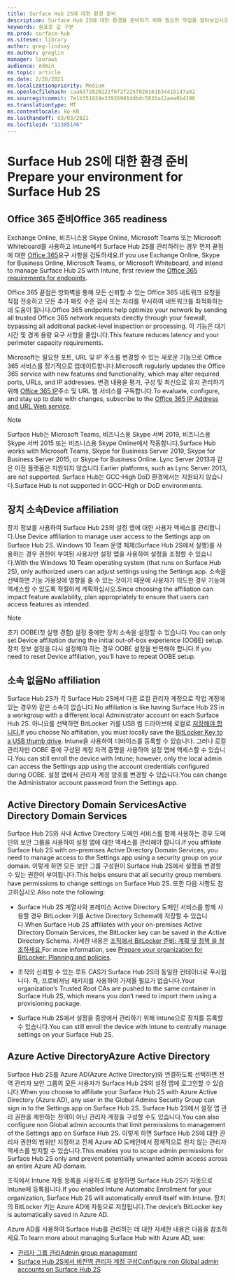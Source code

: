 ```yaml
---
title: Surface Hub 2S에 대한 환경 준비
description: Surface Hub 2S에 대한 환경을 준비하기 위해 필요한 작업을 알아보십시오.
keywords: 쉼표로 값 구분
ms.prod: surface-hub
ms.sitesec: library
author: greg-lindsay
ms.author: greglin
manager: laurawi
audience: Admin
ms.topic: article
ms.date: 2/26/2021
ms.localizationpriority: Medium
ms.openlocfilehash: caa6372820222f6f2f225f028161b3441b147a82
ms.sourcegitcommit: 7e1b351024e33926901ddbdc562ba12aea0b4196
ms.translationtype: MT
ms.contentlocale: ko-KR
ms.lasthandoff: 03/03/2021
ms.locfileid: "11385146"
---
```

# <a name="prepare-your-environment-for-surface-hub-2s"></a><span data-ttu-id="42225-104">Surface Hub 2S에 대한 환경 준비</span><span class="sxs-lookup"><span data-stu-id="42225-104">Prepare your environment for Surface Hub 2S</span></span>

## <a name="office-365-readiness"></a><span data-ttu-id="42225-105">Office 365 준비</span><span class="sxs-lookup"><span data-stu-id="42225-105">Office 365 readiness</span></span>

<span data-ttu-id="42225-106">Exchange Online, 비즈니스용 Skype Online, Microsoft Teams 또는 Microsoft Whiteboard를 사용하고 Intune에서 Surface Hub 2S를 관리하려는 경우 먼저 끝점에 대한 [Office 365](https://docs.microsoft.com/office365/enterprise/office-365-endpoints)요구 사항을 검토하세요.</span><span class="sxs-lookup"><span data-stu-id="42225-106">If you use Exchange Online, Skype for Business Online, Microsoft Teams, or Microsoft Whiteboard, and intend to manage Surface Hub 2S with Intune, first review the [Office 365 requirements for endpoints](https://docs.microsoft.com/office365/enterprise/office-365-endpoints).</span></span>

<span data-ttu-id="42225-107">Office 365 끝점은 방화벽을 통해 모든 신뢰할 수 있는 Office 365 네트워크 요청을 직접 전송하고 모든 추가 패킷 수준 검사 또는 처리를 무시하여 네트워크를 최적화하는 데 도움이 됩니다.</span><span class="sxs-lookup"><span data-stu-id="42225-107">Office 365 endpoints help optimize your network by sending all trusted Office 365 network requests directly through your firewall, bypassing all additional packet-level inspection or processing.</span></span> <span data-ttu-id="42225-108">이 기능은 대기 시간 및 경계 용량 요구 사항을 줄입니다.</span><span class="sxs-lookup"><span data-stu-id="42225-108">This feature reduces latency and your perimeter capacity requirements.</span></span>

<span data-ttu-id="42225-109">Microsoft는 필요한 포트, URL 및 IP 주소를 변경할 수 있는 새로운 기능으로 Office 365 서비스를 정기적으로 업데이트합니다.</span><span class="sxs-lookup"><span data-stu-id="42225-109">Microsoft regularly updates the Office 365 service with new features and functionality, which may alter required ports, URLs, and IP addresses.</span></span> <span data-ttu-id="42225-110">변경 내용을 평가, 구성 및 최신으로 유지 관리하기 위해 [Office 365 IP](https://docs.microsoft.com/office365/enterprise/office-365-ip-web-service)주소 및 URL 웹 서비스를 구독합니다.</span><span class="sxs-lookup"><span data-stu-id="42225-110">To evaluate, configure, and stay up to date with changes, subscribe to the [Office 365 IP Address and URL Web service](https://docs.microsoft.com/office365/enterprise/office-365-ip-web-service).</span></span>

> [!NOTE]
> <span data-ttu-id="42225-111">Surface Hub는 Microsoft Teams, 비즈니스용 Skype 서버 2019, 비즈니스용 Skype 서버 2015 또는 비즈니스용 Skype Online에서 작동합니다.</span><span class="sxs-lookup"><span data-stu-id="42225-111">Surface Hub works with Microsoft Teams, Skype for Business Server 2019, Skype for Business Server 2015, or Skype for Business Online.</span></span>
<span data-ttu-id="42225-112">Lync Server 2013과 같은 이전 플랫폼은 지원되지 않습니다.</span><span class="sxs-lookup"><span data-stu-id="42225-112">Earlier platforms, such as Lync Server 2013, are not supported.</span></span> <span data-ttu-id="42225-113">Surface Hub는 GCC-High DoD 환경에서는 지원되지 않습니다.</span><span class="sxs-lookup"><span data-stu-id="42225-113">Surface Hub is not supported in GCC-High or DoD environments.</span></span>


## <a name="device-affiliation"></a><span data-ttu-id="42225-114">장치 소속</span><span class="sxs-lookup"><span data-stu-id="42225-114">Device affiliation</span></span>

<span data-ttu-id="42225-115">장치 정보를 사용하여 Surface Hub 2S의 설정 앱에 대한 사용자 액세스를 관리합니다.</span><span class="sxs-lookup"><span data-stu-id="42225-115">Use Device affiliation to manage user access to the Settings app on Surface Hub 2S.</span></span>
<span data-ttu-id="42225-116">Windows 10 Team 운영 체제(Surface Hub 2S에서 실행)를 사용하는 경우 권한이 부여된 사용자만 설정 앱을 사용하여 설정을 조정할 수 있습니다.</span><span class="sxs-lookup"><span data-stu-id="42225-116">With the Windows 10 Team operating system (that runs on Surface Hub 2S),  only authorized users can adjust settings using the Settings app.</span></span> <span data-ttu-id="42225-117">소속을 선택하면 기능 가용성에 영향을 줄 수 있는 것이기 때문에 사용자가 의도한 경우 기능에 액세스할 수 있도록 적절하게 계획하십시오.</span><span class="sxs-lookup"><span data-stu-id="42225-117">Since choosing the affiliation can impact feature availability, plan appropriately to ensure that users can access features as intended.</span></span>

> [!NOTE]
> <span data-ttu-id="42225-118">초기 OOBE(첫 실행 경험) 설정 중에만 장치 소속을 설정할 수 있습니다.</span><span class="sxs-lookup"><span data-stu-id="42225-118">You can only set Device affiliation during the initial out-of-box experience (OOBE) setup.</span></span> <span data-ttu-id="42225-119">장치 정보 설정을 다시 설정해야 하는 경우 OOBE 설정을 반복해야 합니다.</span><span class="sxs-lookup"><span data-stu-id="42225-119">If you need to reset Device affiliation, you’ll have to repeat OOBE setup.</span></span>

## <a name="no-affiliation"></a><span data-ttu-id="42225-120">소속 없음</span><span class="sxs-lookup"><span data-stu-id="42225-120">No affiliation</span></span>

<span data-ttu-id="42225-121">Surface Hub 2S가 각 Surface Hub 2S에서 다른 로컬 관리자 계정으로 작업 계정에 있는 경우와 같은 소속이 없습니다.</span><span class="sxs-lookup"><span data-stu-id="42225-121">No affiliation is like having Surface Hub 2S in a workgroup with a different local Administrator account on each Surface Hub 2S.</span></span> <span data-ttu-id="42225-122">아니요를 선택하면 BitLocker 키를 USB 썸 드라이브에 로컬로 [저장해야 합니다.](https://docs.microsoft.com/windows/security/information-protection/bitlocker/bitlocker-key-management-faq)</span><span class="sxs-lookup"><span data-stu-id="42225-122">If you choose No affiliation, you must locally save the [BitLocker Key to a USB thumb drive](https://docs.microsoft.com/windows/security/information-protection/bitlocker/bitlocker-key-management-faq).</span></span> <span data-ttu-id="42225-123">Intune을 사용하여 디바이스를 등록할 수 있습니다. 그러나 로컬 관리자만 OOBE 중에 구성된 계정 자격 증명을 사용하여 설정 앱에 액세스할 수 있습니다.</span><span class="sxs-lookup"><span data-stu-id="42225-123">You can still enroll the device with Intune; however, only the local admin can access the Settings app using the account credentials configured during OOBE.</span></span> <span data-ttu-id="42225-124">설정 앱에서 관리자 계정 암호를 변경할 수 있습니다.</span><span class="sxs-lookup"><span data-stu-id="42225-124">You can change the Administrator account password from the Settings app.</span></span>

## <a name="active-directory-domain-services"></a><span data-ttu-id="42225-125">Active Directory Domain Services</span><span class="sxs-lookup"><span data-stu-id="42225-125">Active Directory Domain Services</span></span>

<span data-ttu-id="42225-126">Surface Hub 2S와 사내 Active Directory 도메인 서비스를 함께 사용하는 경우 도메인의 보안 그룹을 사용하여 설정 앱에 대한 액세스를 관리해야 합니다.</span><span class="sxs-lookup"><span data-stu-id="42225-126">If you affiliate Surface Hub 2S with on-premises Active Directory Domain Services, you need to manage access to the Settings app using a security group on your domain.</span></span> <span data-ttu-id="42225-127">이렇게 하면 모든 보안 그룹 구성원이 Surface Hub 2S에서 설정을 변경할 수 있는 권한이 부여됩니다.</span><span class="sxs-lookup"><span data-stu-id="42225-127">This helps ensure that all security group members have permissions to change settings on Surface Hub 2S.</span></span> <span data-ttu-id="42225-128">또한 다음 사항도 참고하십시오.</span><span class="sxs-lookup"><span data-stu-id="42225-128">Also note the following:</span></span>

- <span data-ttu-id="42225-129">Surface Hub 2S 계열사와 프레미스 Active Directory 도메인 서비스를 함께 사용할 경우 BitLocker 키를 Active Directory Schema에 저장할 수 있습니다.</span><span class="sxs-lookup"><span data-stu-id="42225-129">When Surface Hub 2S affiliates with your on-premises Active Directory Domain Services, the BitLocker key can be saved in the Active Directory Schema.</span></span> <span data-ttu-id="42225-130">자세한 내용은 [조직에서 BitLocker 준비: 계획 및 정책 을 참조하세요.](https://docs.microsoft.com/windows/security/information-protection/bitlocker/prepare-your-organization-for-bitlocker-planning-and-policies)</span><span class="sxs-lookup"><span data-stu-id="42225-130">For more information, see [Prepare your organization for BitLocker: Planning and policies](https://docs.microsoft.com/windows/security/information-protection/bitlocker/prepare-your-organization-for-bitlocker-planning-and-policies).</span></span>

- <span data-ttu-id="42225-131">조직의 신뢰할 수 있는 루트 CAS가 Surface Hub 2S의 동일한 컨테이너로 푸시됩니다. 즉, 프로비저닝 패키지를 사용하여 가져올 필요가 없습니다.</span><span class="sxs-lookup"><span data-stu-id="42225-131">Your organization’s Trusted Root CAs are pushed to the same container in Surface Hub 2S, which means you don’t need to import them using a provisioning package.</span></span>

- <span data-ttu-id="42225-132">Surface Hub 2S에서 설정을 중앙에서 관리하기 위해 Intune으로 장치를 등록할 수 있습니다.</span><span class="sxs-lookup"><span data-stu-id="42225-132">You can still enroll the device with Intune to centrally manage settings on your Surface Hub 2S.</span></span>

## <a name="azure-active-directory"></a><span data-ttu-id="42225-133">Azure Active Directory</span><span class="sxs-lookup"><span data-stu-id="42225-133">Azure Active Directory</span></span>

<span data-ttu-id="42225-134">Surface Hub 2S를 Azure AD(Azure Active Directory)와 연결하도록 선택하면 전역 관리자 보안 그룹의 모든 사용자가 Surface Hub 2S의 설정 앱에 로그인할 수 있습니다.</span><span class="sxs-lookup"><span data-stu-id="42225-134">When you choose to affiliate your Surface Hub 2S with Azure Active Directory (Azure AD), any user in the Global Admins Security Group can sign in to the Settings app on Surface Hub 2S.</span></span> <span data-ttu-id="42225-135">Surface Hub 2S에서 설정 앱 관리 권한을 제한하는 전역이 아닌 관리자 계정을 구성할 수도 있습니다.</span><span class="sxs-lookup"><span data-stu-id="42225-135">You can also configure non Global admin accounts that limit permissions to management of the Settings app on Surface Hub 2S.</span></span> <span data-ttu-id="42225-136">이렇게 하면 Surface Hub 2S에 대한 관리자 권한의 범위만 지정하고 전체 Azure AD 도메인에서 잠재적으로 원치 않는 관리자 액세스를 방지할 수 있습니다.</span><span class="sxs-lookup"><span data-stu-id="42225-136">This enables you to scope admin permissions for Surface Hub 2S only and prevent potentially unwanted admin access across an entire Azure AD domain.</span></span> 

<span data-ttu-id="42225-137">조직에서 Intune 자동 등록을 사용하도록 설정하면 Surface Hub 2S가 자동으로 Intune에 등록됩니다.</span><span class="sxs-lookup"><span data-stu-id="42225-137">If you enabled Intune Automatic Enrollment for your organization, Surface Hub 2S will automatically enroll itself with Intune.</span></span> <span data-ttu-id="42225-138">장치의 BitLocker 키는 Azure AD에 자동으로 저장됩니다.</span><span class="sxs-lookup"><span data-stu-id="42225-138">The device’s BitLocker key is automatically saved in Azure AD.</span></span> 

<span data-ttu-id="42225-139">Azure AD를 사용하여 Surface Hub를 관리하는 데 대한 자세한 내용은 다음을 참조하세요.</span><span class="sxs-lookup"><span data-stu-id="42225-139">To learn more about managing Surface Hub with Azure AD, see:</span></span> 

 - [<span data-ttu-id="42225-140">관리자 그룹 관리</span><span class="sxs-lookup"><span data-stu-id="42225-140">Admin group management</span></span>](admin-group-management-for-surface-hub.md)
 - [<span data-ttu-id="42225-141">Surface Hub 2S에서 비전역 관리자 계정 구성</span><span class="sxs-lookup"><span data-stu-id="42225-141">Configure non Global admin accounts on Surface Hub 2S</span></span>](surface-hub-2s-nonglobal-admin.md)

